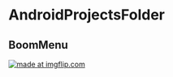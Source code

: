 # AndroidProjectsFolder
## BoomMenu
<a href="https://imgflip.com/gif/3l3ufi"><img src="https://i.imgflip.com/3l3ufi.gif" title="made at imgflip.com"/></a>
